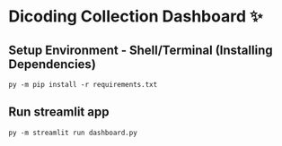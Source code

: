 # Dicoding Collection Dashboard ✨

## Setup Environment - Shell/Terminal (Installing Dependencies)
```
py -m pip install -r requirements.txt
```

## Run streamlit app
```
py -m streamlit run dashboard.py
```
